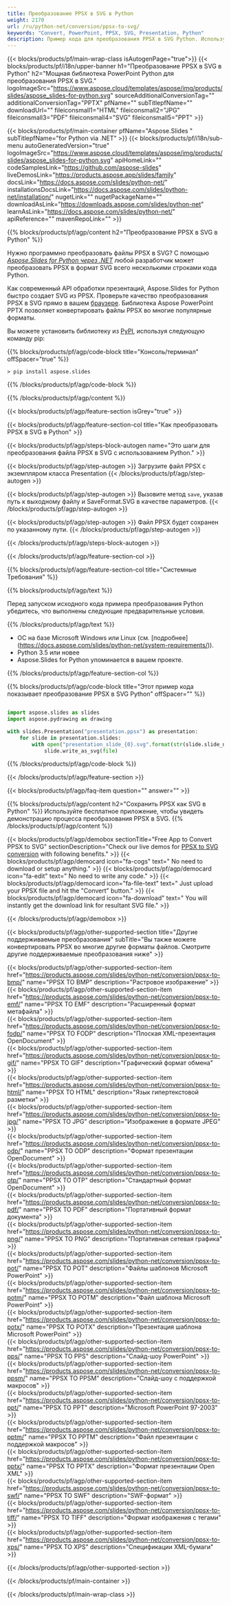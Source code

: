 ```yaml
---
title: Преобразование PPSX в SVG в Python
weight: 2170
url: /ru/python-net/conversion/ppsx-to-svg/ 
keywords: "Convert, PowerPoint, PPSX, SVG, Presentation, Python"
description: Пример кода для преобразования PPSX в SVG Python. Используйте PowerPoint Python API для пакетного преобразования файлов PPSX в файлы SVG.
---
```


{{< blocks/products/pf/main-wrap-class isAutogenPage="true">}}
{{< blocks/products/pf/i18n/upper-banner h1="Преобразование PPSX в SVG в Python" h2="Мощная библиотека PowerPoint Python для преобразования PPSX в SVG." logoImageSrc="https://www.aspose.cloud/templates/aspose/img/products/slides/aspose_slides-for-python.svg" sourceAdditionalConversionTag="" additionalConversionTag="PPTX" pfName="" subTitlepfName="" downloadUrl="" fileiconsmall1="HTML" fileiconsmall2="JPG" fileiconsmall3="PDF" fileiconsmall4="SVG" fileiconsmall5="PPT" >}}

{{< blocks/products/pf/main-container pfName="Aspose.Slides " subTitlepfName="for Python via .NET" >}}
{{< blocks/products/pf/i18n/sub-menu autoGeneratedVersion="true" logoImageSrc="https://www.aspose.cloud/templates/aspose/img/products/slides/aspose_slides-for-python.svg" apiHomeLink="" codeSamplesLink="https://github.com/aspose-slides" liveDemosLink="https://products.aspose.app/slides/family" docsLink="https://docs.aspose.com/slides/python-net/" installationsDocsLink="https://docs.aspose.com/slides/python-net/installation/" nugetLink="" nugetPackageName="" downloadAsLink="https://downloads.aspose.com/slides/python-net" learnAsLink="https://docs.aspose.com/slides/python-net/" apiReference="" mavenRepoLink="" >}}

{{% blocks/products/pf/agp/content h2="Преобразование PPSX в SVG в Python" %}}

Нужно программно преобразовать файлы PPSX в SVG? С помощью [*Aspose.Slides for Python через .NET*](https://products.aspose.com/slides/python-net/) любой разработчик может преобразовать PPSX в формат SVG всего несколькими строками кода Python.

Как современный API обработки презентаций, Aspose.Slides for Python быстро создает SVG из PPSX. Проверьте качество преобразования PPSX в SVG прямо в вашем [браузере](https://products.aspose.app/slides/conversion). Библиотека Aspose PowerPoint PPTX позволяет конвертировать файлы PPSX во многие популярные форматы.

Вы можете установить библиотеку из [PyPI](https://pypi.org/project/Aspose.Slides/), используя следующую команду pip:

{{% blocks/products/pf/agp/code-block title="Консоль/терминал" offSpacer="true" %}}

```console
> pip install aspose.slides

```

{{% /blocks/products/pf/agp/code-block %}}

{{% /blocks/products/pf/agp/content %}}

{{< blocks/products/pf/agp/feature-section isGrey="true" >}}

{{< blocks/products/pf/agp/feature-section-col title="Как преобразовать PPSX в SVG в Python" >}}

{{< blocks/products/pf/agp/steps-block-autogen name="Это шаги для преобразования файла PPSX в SVG с использованием Python." >}}

{{< blocks/products/pf/agp/step-autogen >}}
Загрузите файл PPSX с экземпляром класса Presentation
{{< /blocks/products/pf/agp/step-autogen >}}

{{< blocks/products/pf/agp/step-autogen >}}
Вызовите метод `save`, указав путь к выходному файлу и SaveFormat.SVG в качестве параметров.
{{< /blocks/products/pf/agp/step-autogen >}}

{{< blocks/products/pf/agp/step-autogen >}}
Файл PPSX будет сохранен по указанному пути.
{{< /blocks/products/pf/agp/step-autogen >}}

{{< /blocks/products/pf/agp/steps-block-autogen >}}

{{< /blocks/products/pf/agp/feature-section-col >}}

{{% blocks/products/pf/agp/feature-section-col title="Системные Требования" %}}

{{% blocks/products/pf/agp/text %}}

 Перед запуском исходного кода примера преобразования Python убедитесь, что выполнены следующие предварительные условия.

{{% /blocks/products/pf/agp/text %}}

- ОС на базе Microsoft Windows или Linux (см. [подробнее] (https://docs.aspose.com/slides/python-net/system-requirements/)).
- Python 3.5 или новее
- Aspose.Slides for Python упоминается в вашем проекте.

{{% /blocks/products/pf/agp/feature-section-col %}}

{{% blocks/products/pf/agp/code-block title="Этот пример кода показывает преобразование PPSX в SVG Python" offSpacer="" %}}

```py

import aspose.slides as slides
import aspose.pydrawing as drawing

with slides.Presentation("presentation.ppsx") as presentation:
    for slide in presentation.slides:
        with open("presentation_slide_{0}.svg".format(str(slide.slide_number)), "wb") as file:
            slide.write_as_svg(file)

```
{{% /blocks/products/pf/agp/code-block %}}

{{< /blocks/products/pf/agp/feature-section >}}

{{< blocks/products/pf/agp/faq-item question="" answer="" >}}
 
{{% blocks/products/pf/agp/content h2="Сохранить PPSX как SVG в Python" %}}
Используйте бесплатное приложение, чтобы увидеть демонстрацию процесса преобразования PPSX в SVG. 
{{% /blocks/products/pf/agp/content %}}

<!-- aboutfile Starts -->

{{< blocks/products/pf/agp/demobox sectionTitle="Free App to Convert PPSX to SVG" sectionDescription="Check our live demos for [PPSX to SVG conversion](https://products.aspose.app/slides/conversion/) with following benefits." >}}
        {{< blocks/products/pf/agp/democard icon="fa-cogs" text=" No need to download or setup anything." >}}
        {{< blocks/products/pf/agp/democard icon="fa-edit" text=" No need to write any code." >}}
        {{< blocks/products/pf/agp/democard icon="fa-file-text" text=" Just upload your PPSX file and hit the \"Convert\" button." >}}
        {{< blocks/products/pf/agp/democard icon="fa-download" text=" You will instantly get the download link for resultant SVG file." >}}

{{< /blocks/products/pf/agp/demobox >}}

<!-- aboutfile Ends -->

{{< blocks/products/pf/agp/other-supported-section title="Другие поддерживаемые преобразования" subTitle="Вы также можете конвертировать PPSX во многие другие форматы файлов. Смотрите другие поддерживаемые преобразования ниже" >}}

{{< blocks/products/pf/agp/other-supported-section-item href="https://products.aspose.com/slides/python-net/conversion/ppsx-to-bmp/" name="PPSX TO BMP" description="Растровое изображение" >}}  
{{< blocks/products/pf/agp/other-supported-section-item href="https://products.aspose.com/slides/python-net/conversion/ppsx-to-emf/" name="PPSX TO EMF" description="Расширенный формат метафайла" >}}  
{{< blocks/products/pf/agp/other-supported-section-item href="https://products.aspose.com/slides/python-net/conversion/ppsx-to-fodp/" name="PPSX TO FODP" description="Плоская XML-презентация OpenDocument" >}}  
{{< blocks/products/pf/agp/other-supported-section-item href="https://products.aspose.com/slides/python-net/conversion/ppsx-to-gif/" name="PPSX TO GIF" description="Графический формат обмена" >}}  
{{< blocks/products/pf/agp/other-supported-section-item href="https://products.aspose.com/slides/python-net/conversion/ppsx-to-html/" name="PPSX TO HTML" description="Язык гипертекстовой разметки" >}}  
{{< blocks/products/pf/agp/other-supported-section-item href="https://products.aspose.com/slides/python-net/conversion/ppsx-to-jpg/" name="PPSX TO JPG" description="Изображение в формате JPEG" >}}  
{{< blocks/products/pf/agp/other-supported-section-item href="https://products.aspose.com/slides/python-net/conversion/ppsx-to-odp/" name="PPSX TO ODP" description="Формат презентации OpenDocument" >}}  
{{< blocks/products/pf/agp/other-supported-section-item href="https://products.aspose.com/slides/python-net/conversion/ppsx-to-otp/" name="PPSX TO OTP" description="Стандартный формат OpenDocument" >}}  
{{< blocks/products/pf/agp/other-supported-section-item href="https://products.aspose.com/slides/python-net/conversion/ppsx-to-pdf/" name="PPSX TO PDF" description="Портативный формат документа" >}}  
{{< blocks/products/pf/agp/other-supported-section-item href="https://products.aspose.com/slides/python-net/conversion/ppsx-to-png/" name="PPSX TO PNG" description="Портативная сетевая графика" >}}  
{{< blocks/products/pf/agp/other-supported-section-item href="https://products.aspose.com/slides/python-net/conversion/ppsx-to-pot/" name="PPSX TO POT" description="Файлы шаблонов Microsoft PowerPoint" >}}  
{{< blocks/products/pf/agp/other-supported-section-item href="https://products.aspose.com/slides/python-net/conversion/ppsx-to-potm/" name="PPSX TO POTM" description="Файл шаблона Microsoft PowerPoint" >}}  
{{< blocks/products/pf/agp/other-supported-section-item href="https://products.aspose.com/slides/python-net/conversion/ppsx-to-potx/" name="PPSX TO POTX" description="Презентация шаблона Microsoft PowerPoint" >}}  
{{< blocks/products/pf/agp/other-supported-section-item href="https://products.aspose.com/slides/python-net/conversion/ppsx-to-pps/" name="PPSX TO PPS" description="Слайд-шоу PowerPoint" >}}  
{{< blocks/products/pf/agp/other-supported-section-item href="https://products.aspose.com/slides/python-net/conversion/ppsx-to-ppsm/" name="PPSX TO PPSM" description="Слайд-шоу с поддержкой макросов" >}}  
{{< blocks/products/pf/agp/other-supported-section-item href="https://products.aspose.com/slides/python-net/conversion/ppsx-to-ppt/" name="PPSX TO PPT" description="Microsoft PowerPoint 97-2003" >}}  
{{< blocks/products/pf/agp/other-supported-section-item href="https://products.aspose.com/slides/python-net/conversion/ppsx-to-pptm/" name="PPSX TO PPTM" description="Файл презентации с поддержкой макросов" >}}  
{{< blocks/products/pf/agp/other-supported-section-item href="https://products.aspose.com/slides/python-net/conversion/ppsx-to-pptx/" name="PPSX TO PPTX" description="Формат презентации Open XML" >}}  
{{< blocks/products/pf/agp/other-supported-section-item href="https://products.aspose.com/slides/python-net/conversion/ppsx-to-swf/" name="PPSX TO SWF" description="SWF-формат" >}}  
{{< blocks/products/pf/agp/other-supported-section-item href="https://products.aspose.com/slides/python-net/conversion/ppsx-to-tiff/" name="PPSX TO TIFF" description="Формат изображения с тегами" >}}  
{{< blocks/products/pf/agp/other-supported-section-item href="https://products.aspose.com/slides/python-net/conversion/ppsx-to-xps/" name="PPSX TO XPS" description="Спецификации XML-бумаги" >}}  


{{< /blocks/products/pf/agp/other-supported-section >}}

{{< /blocks/products/pf/main-container >}}
    
{{< /blocks/products/pf/main-wrap-class >}}